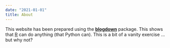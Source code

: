 ```yaml
---
date: "2021-01-01"
title: About
---
```



This website has been prepared using the 
[**blogdown**](https://github.com/rstudio/blogdown) package. This shows that
[R](https://www.r-project.org/) can do anything (that Python can). This is a
bit of a vanity exercise ... but why not?
